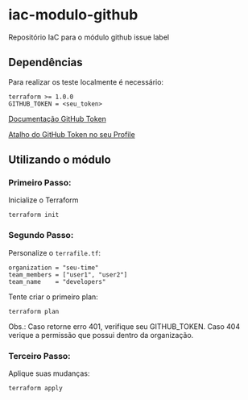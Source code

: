 # iac-modulo-github
Repositório IaC para o módulo github issue label

## Dependências

Para realizar os teste localmente é necessário:

```
terraform >= 1.0.0
GITHUB_TOKEN = <seu_token>
```

[Documentação GitHub Token](https://docs.github.com/pt/authentication/keeping-your-account-and-data-secure/creating-a-personal-access-token)

[Atalho do GitHub Token no seu Profile](https://github.com/settings/tokens)


## Utilizando o módulo

### Primeiro Passo:

Inicialize o Terraform
```
terraform init
```

### Segundo Passo:

Personalize o `terrafile.tf`:
```
organization = "seu-time"
team_members = ["user1", "user2"]
team_name    = "developers"
```

Tente criar o primeiro plan:
```
terraform plan
```

Obs.: Caso retorne erro 401, verifique seu GITHUB_TOKEN. Caso 404 verique a permissão que possui dentro da organização. 

### Terceiro Passo:

Aplique suas mudanças:
```
terraform apply
```